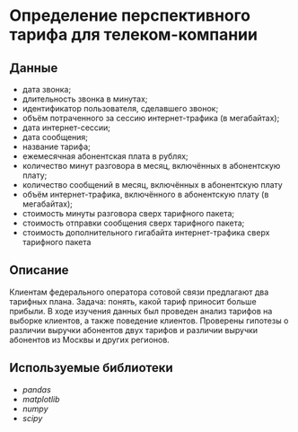 # Определение перспективного тарифа для телеком-компании


## Данные

- дата звонка;
- длительность звонка в минутах;
- идентификатор пользователя, сделавшего звонок;
- объём потраченного за сессию интернет-трафика (в мегабайтах);
- дата интернет-сессии;
- дата сообщения;
- название тарифа;
- ежемесячная абонентская плата в рублях;
- количество минут разговора в месяц, включённых в абонентскую плату;
- количество сообщений в месяц, включённых в абонентскую плату
- объём интернет-трафика, включённого в абонентскую плату (в мегабайтах);
- стоимость минуты разговора сверх тарифного пакета;
- стоимость отправки сообщения сверх тарифного пакета;
- стоимость дополнительного гигабайта интернет-трафика сверх тарифного пакета 


## Описание

Клиентам федерального оператора сотовой связи предлагают два тарифных плана. Задача: понять, какой тариф приносит больше прибыли.
В ходе изучения данных был проведен анализ тарифов на выборке клиентов, а также поведение клиентов.
Проверены гипотезы о различии выручки абонентов двух тарифов и
различии выручки абонентов из Москвы и других регионов.


## Используемые библиотеки

- *pandas*
- *matplotlib*
- *numpy*
- *scipy*
